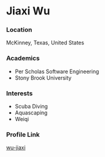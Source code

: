 # Jiaxi Wu

### Location

McKinney, Texas, United States

### Academics

- Per Scholas Software Engineering
- Stony Brook University

### Interests

- Scuba Diving
- Aquascaping
- Weiqi

### Profile Link

[wu-jiaxi](https://github.com/wu-jiaxi)
